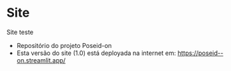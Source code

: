 # Site
Site teste
- Repositório do projeto Poseid-on
- Esta versão do site (1.0) está deployada na internet em: https://poseid--on.streamlit.app/
